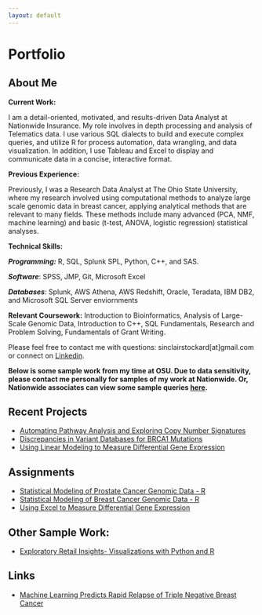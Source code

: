 ```yaml
---
layout: default
---
```

# Portfolio

## About Me

**Current Work:**

I am a detail-oriented, motivated, and results-driven Data Analyst at Nationwide Insurance. My role involves in depth processing and analysis of Telematics data. I use various SQL dialects to build and execute complex queries, and utilize R for process automation, data wrangling, and data visualization. In addition, I use Tableau and Excel to display and communicate data in a concise, interactive format.

**Previous Experience:**

Previously, I was a Research Data Analyst at The Ohio State University, where my research involved using computational methods to analyze large scale genomic data in breast cancer, applying analytical methods that are relevant to many fields. These methods include many advanced (PCA, NMF, machine learning) and basic (t-test, ANOVA, logistic regression) statistical analyses.

**Technical Skills:**  

_**Programming:**_ R, SQL, Splunk SPL, Python, C++, and SAS. 

_**Software**_: SPSS, JMP, Git, Microsoft Excel

_**Databases**_: Splunk, AWS Athena, AWS Redshift, Oracle, Teradata, IBM DB2, and Microsoft SQL Server enviornments

**Relevant Coursework:** Introduction to Bioinformatics, Analysis of  Large-Scale Genomic Data, Introduction to C++, SQL Fundamentals, Research and Problem Solving, Fundamentals of Grant Writing.

Please feel free to contact me with questions: sinclairstockard[at]gmail.com or connect on [Linkedin](https://www.linkedin.com/in/sturners/).

**Below is some sample work from my time at OSU. Due to data sensitivity, please contact me personally for samples of my work at Nationwide. Or, Nationwide associates can view some sample queries [here](https://github.nwie.net/Nationwide/Telematics-PL-Product-Development/).**

## Recent Projects
  
* [Automating Pathway Analysis and Exploring Copy Number Signatures](./Pathway.md)
* [Discrepancies in Variant Databases for BRCA1 Mutations](./variants.md)
* [Using Linear Modeling to Measure Differential Gene Expression](./differential.md)

## Assignments

* [Statistical Modeling of Prostate Cancer Genomic Data - R](./assignments/HW3.html)
* [Statistical Modeling of Breast Cancer Genomic Data - R](./assignments/Homework_2.html)
* [Using Excel to Measure Differential Gene Expression](./assignments/HW2_Mod2.pdf)

## Other Sample Work:

* [Exploratory Retail Insights- Visualizations with Python and R](./shopping.md)

## Links

* [Machine Learning Predicts Rapid Relapse of Triple Negative Breast Cancer](https://www.biorxiv.org/content/10.1101/613604v1)

